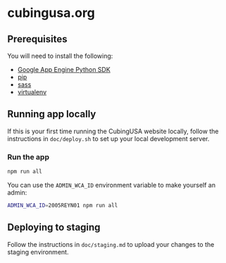 # cubingusa.org

## Prerequisites

You will need to install the following:
* [Google App Engine Python SDK](https://cloud.google.com/appengine/docs/flexible/python/download)
* [pip](https://pip.pypa.io/en/stable/)
* [sass](https://sass-lang.com/install)
* [virtualenv](https://virtualenv.pypa.io/en/latest/installation.html)

## Running app locally

If this is your first time running the CubingUSA website locally, follow the instructions in `doc/deploy.sh` to set up your local development server.

### Run the app

```sh
npm run all
```

You can use the `ADMIN_WCA_ID` environment variable to make yourself an admin:
```sh
ADMIN_WCA_ID=2005REYN01 npm run all
```

## Deploying to staging

Follow the instructions in `doc/staging.md` to upload your changes to the staging environment.
